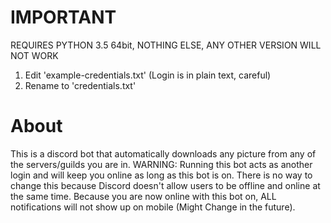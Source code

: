 # IMPORTANT
REQUIRES PYTHON 3.5 64bit, NOTHING ELSE, ANY OTHER VERSION WILL NOT WORK

1. Edit 'example-credentials.txt' (Login is in plain text, careful)
2. Rename to 'credentials.txt'

# About
This is a discord bot that automatically downloads any picture from any of the servers/guilds you are in.
WARNING: Running this bot acts as another login and will keep you online as long as this bot is on. There is no way to change this because Discord doesn't allow users to be offline and online at the same time. Because you are now online with this bot on, ALL notifications will not show up on mobile (Might Change in the future).
